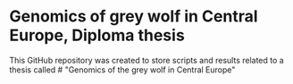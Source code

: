 # Genomics of grey wolf in Central Europe, Diploma thesis 
This GitHub repository was created to store scripts and results related to a thesis called # "Genomics of the grey wolf in Central Europe"
